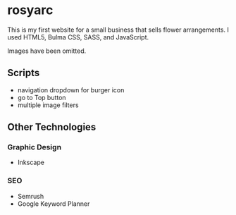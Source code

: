 # rosyarc

This is my first website for a small business that sells flower arrangements.
I used HTML5, Bulma CSS, SASS, and JavaScript.

Images have been omitted.

## Scripts

- navigation dropdown for burger icon
- go to Top button
- multiple image filters

## Other Technologies

### Graphic Design

- Inkscape

### SEO

- Semrush
- Google Keyword Planner
